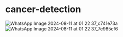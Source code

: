 # cancer-detection

![WhatsApp Image 2024-08-11 at 01 22 37_c741e73a](https://github.com/user-attachments/assets/3e353443-97a1-432a-8b69-bd8d44d10778)
![WhatsApp Image 2024-08-11 at 01 22 37_7e985cf6](https://github.com/user-attachments/assets/ad4a208e-e8d9-4fc8-8fc1-a7e9b557a0eb)
